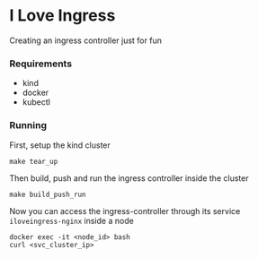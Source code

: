# I Love Ingress

Creating an ingress controller just for fun


### Requirements 

- kind
- docker
- kubectl

### Running

First, setup the kind cluster

```shell script
make tear_up
```

Then build, push and run the ingress controller inside the
cluster

```shell script
make build_push_run
```

Now you can access the ingress-controller through its service
`iloveingress-nginx` inside a node

```shell script
docker exec -it <node_id> bash
curl <svc_cluster_ip>
```


